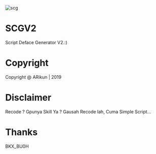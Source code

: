 ![scg](https://user-images.githubusercontent.com/45889833/71552578-38ecdd00-2a32-11ea-94bf-077d6a4c816f.png)


# SCGV2
Script Deface Generator V2.:)

# Copyright
Copyright @ ARikun | 2019

# Disclaimer
Recode ? Gpunya Skill Ya ? Gausah Recode lah, Cuma Simple Script...

# Thanks 
BKX_BU0H
